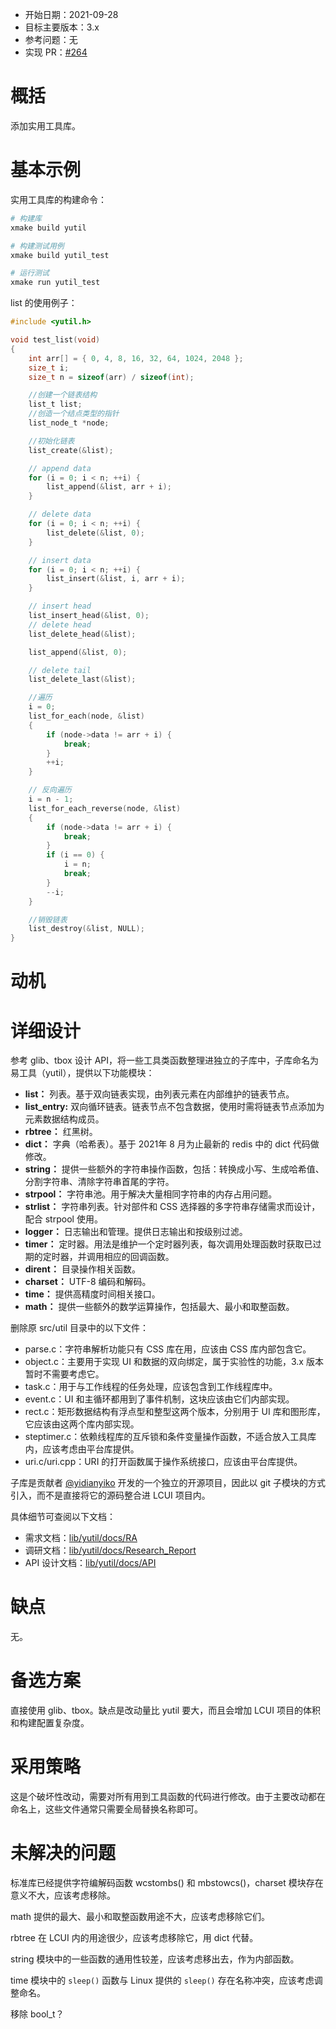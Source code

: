- 开始日期：2021-09-28
- 目标主要版本：3.x
- 参考问题：无
- 实现 PR：[#264](https://github.com/lc-soft/LCUI/pull/264)

# 概括

添加实用工具库。

# 基本示例

实用工具库的构建命令：

```sh
# 构建库
xmake build yutil

# 构建测试用例
xmake build yutil_test

# 运行测试
xmake run yutil_test
```

list 的使用例子：

```c
#include <yutil.h>

void test_list(void)
{
	int arr[] = { 0, 4, 8, 16, 32, 64, 1024, 2048 };
	size_t i;
	size_t n = sizeof(arr) / sizeof(int);

	//创建一个链表结构
	list_t list;
	//创造一个结点类型的指针
	list_node_t *node;

	//初始化链表
	list_create(&list);

	// append data
	for (i = 0; i < n; ++i) {
		list_append(&list, arr + i);
	}

	// delete data
	for (i = 0; i < n; ++i) {
		list_delete(&list, 0);
	}

	// insert data
	for (i = 0; i < n; ++i) {
		list_insert(&list, i, arr + i);
	}

	// insert head
	list_insert_head(&list, 0);
	// delete head
	list_delete_head(&list);

	list_append(&list, 0);

	// delete tail
	list_delete_last(&list);

	//遍历
	i = 0;
	list_for_each(node, &list)
	{
		if (node->data != arr + i) {
			break;
		}
		++i;
	}

	// 反向遍历
	i = n - 1;
	list_for_each_reverse(node, &list)
	{
		if (node->data != arr + i) {
			break;
		}
		if (i == 0) {
			i = n;
			break;
		}
		--i;
	}

	//销毁链表
	list_destroy(&list, NULL);
}
```

# 动机

# 详细设计

参考 glib、tbox 设计 API，将一些工具类函数整理进独立的子库中，子库命名为易工具（yutil），提供以下功能模块：

- **list：** 列表。基于双向链表实现，由列表元素在内部维护的链表节点。
- **list_entry:** 双向循环链表。链表节点不包含数据，使用时需将链表节点添加为元素数据结构成员。
- **rbtree：** 红黑树。
- **dict：** 字典（哈希表）。基于 2021年 8 月为止最新的 redis 中的 dict 代码做修改。
- **string：** 提供一些额外的字符串操作函数，包括：转换成小写、生成哈希值、分割字符串、清除字符串首尾的字符。
- **strpool：** 字符串池。用于解决大量相同字符串的内存占用问题。
- **strlist：** 字符串列表。针对部件和 CSS 选择器的多字符串存储需求而设计，配合 strpool 使用。
- **logger：** 日志输出和管理。提供日志输出和按级别过滤。
- **timer：** 定时器。用法是维护一个定时器列表，每次调用处理函数时获取已过期的定时器，并调用相应的回调函数。
- **dirent：** 目录操作相关函数。
- **charset：** UTF-8 编码和解码。
- **time：** 提供高精度时间相关接口。
- **math：** 提供一些额外的数学运算操作，包括最大、最小和取整函数。

删除原 src/util 目录中的以下文件：

- parse.c：字符串解析功能只有 CSS 库在用，应该由 CSS 库内部包含它。
- object.c：主要用于实现 UI 和数据的双向绑定，属于实验性的功能，3.x 版本暂时不需要考虑它。
- task.c：用于与工作线程的任务处理，应该包含到工作线程库中。
- event.c：UI 和主循环都用到了事件机制，这块应该由它们内部实现。
- rect.c：矩形数据结构有浮点型和整型这两个版本，分别用于 UI 库和图形库，它应该由这两个库内部实现。
- steptimer.c：依赖线程库的互斥锁和条件变量操作函数，不适合放入工具库内，应该考虑由平台库提供。
- uri.c/uri.cpp：URI 的打开函数属于操作系统接口，应该由平台库提供。

子库是贡献者 [@yidianyiko](https://gitee.com/yidianyiko/yutil) 开发的一个独立的开源项目，因此以 git 子模块的方式引入，而不是直接将它的源码整合进 LCUI 项目内。

具体细节可查阅以下文档：

- 需求文档：[lib/yutil/docs/RA](../../../lib/yutil/docs/RA/)
- 调研文档：[lib/yutil/docs/Research_Report](../../../lib/yutil/docs/RA/)
- API 设计文档：[lib/yutil/docs/API](../../../lib/yutil/docs/RA/)

# 缺点

无。

# 备选方案

直接使用 glib、tbox。缺点是改动量比 yutil 要大，而且会增加 LCUI 项目的体积和构建配置复杂度。

# 采用策略

这是个破坏性改动，需要对所有用到工具函数的代码进行修改。由于主要改动都在命名上，这些文件通常只需要全局替换名称即可。

# 未解决的问题

标准库已经提供字符编解码函数 wcstombs() 和 mbstowcs()，charset 模块存在意义不大，应该考虑移除。

math 提供的最大、最小和取整函数用途不大，应该考虑移除它们。

rbtree 在 LCUI 内的用途很少，应该考虑移除它，用 dict 代替。

string 模块中的一些函数的通用性较差，应该考虑移出去，作为内部函数。

time 模块中的 `sleep()` 函数与 Linux 提供的 `sleep()` 存在名称冲突，应该考虑调整命名。

移除 bool_t？
